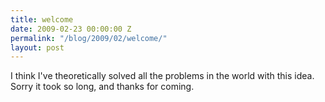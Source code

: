 ```yaml
---
title: welcome
date: 2009-02-23 00:00:00 Z
permalink: "/blog/2009/02/welcome/"
layout: post
---
```


I think I've theoretically solved all the problems in the world with this idea. Sorry it took so long, and thanks for coming.